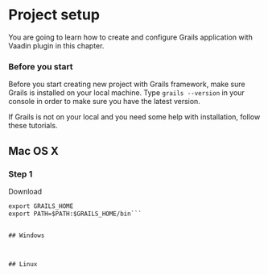 # Project setup

You are going to learn how to create and configure Grails application with Vaadin plugin in this chapter.

### Before you start

Before you start creating new project with Grails framework, make sure Grails is installed on your local machine. Type `grails --version` in your console in order to make sure you have the latest version.

If Grails is not on your local and you need some help with installation, follow these tutorials.

## Mac OS X

### Step 1
Download 

```GRAILS_HOME=/Users/steve/Documents/Libraries/grails-3.1.7
export GRAILS_HOME
export PATH=$PATH:$GRAILS_HOME/bin```


## Windows



## Linux




